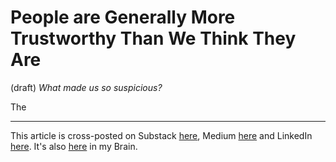 # People are Generally More Trustworthy Than We Think They Are
 (draft) 
*What made us so suspicious?*  

The 

--- 
This article is cross-posted on Substack [here](), Medium [here]() and LinkedIn [here](). It's also [here]() in my Brain. 